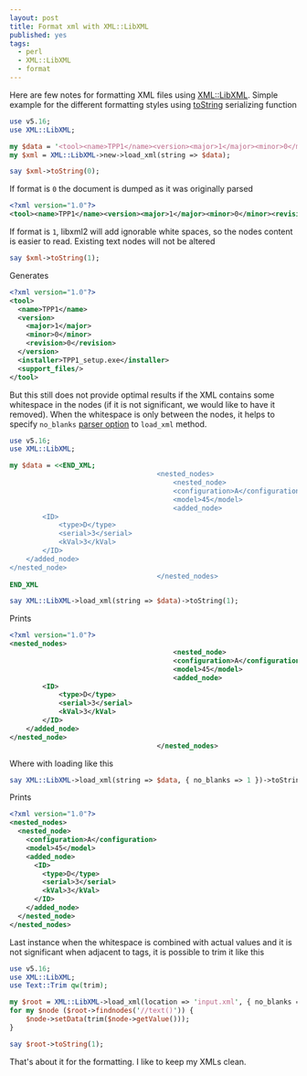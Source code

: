 ```yaml
---
layout: post
title: Format xml with XML::LibXML
published: yes
tags:
  - perl
  - XML::LibXML
  - format
---
```

Here are few notes for formatting XML files using [XML::LibXML][1]. Simple example for the different formatting styles using [toString][2] serializing function

```perl
use v5.16;
use XML::LibXML;

my $data = '<tool><name>TPP1</name><version><major>1</major><minor>0</minor><revision>0</revision></version><installer>TPP1_setup.exe</installer><support_files/></tool>';
my $xml = XML::LibXML->new->load_xml(string => $data);

say $xml->toString(0);
```

If format is `0` the document is dumped as it was originally parsed

```xml
<?xml version="1.0"?>
<tool><name>TPP1</name><version><major>1</major><minor>0</minor><revision>0</revision></version><installer>TPP1_setup.exe</installer><support_files/></tool>
```

If format is `1`, libxml2 will add ignorable white spaces, so the nodes content is easier to read. Existing text nodes will not be altered

```perl
say $xml->toString(1);
```

Generates

```xml
<?xml version="1.0"?>
<tool>
  <name>TPP1</name>
  <version>
    <major>1</major>
    <minor>0</minor>
    <revision>0</revision>
  </version>
  <installer>TPP1_setup.exe</installer>
  <support_files/>
</tool>
```

But this still does not provide optimal results if the XML contains some whitespace in the nodes (if it is not significant, we would like to have it removed). When the whitespace is only between the nodes, it helps to specify `no_blanks` [parser option][3] to `load_xml` method.

```perl
use v5.16;
use XML::LibXML;

my $data = <<END_XML;
                                    <nested_nodes>
                                        <nested_node>
                                        <configuration>A</configuration>
                                        <model>45</model>
                                        <added_node>
        <ID>
            <type>D</type>
            <serial>3</serial>
            <kVal>3</kVal>
        </ID>
    </added_node>
</nested_node>
                                    </nested_nodes>
END_XML

say XML::LibXML->load_xml(string => $data)->toString(1);
```

Prints 

```xml
<?xml version="1.0"?>
<nested_nodes>
                                        <nested_node>
                                        <configuration>A</configuration>
                                        <model>45</model>
                                        <added_node>
        <ID>
            <type>D</type>
            <serial>3</serial>
            <kVal>3</kVal>
        </ID>
    </added_node>
</nested_node>
                                    </nested_nodes>
```

Where with loading like this

```perl
say XML::LibXML->load_xml(string => $data, { no_blanks => 1 })->toString(1);
```

Prints 

```xml
<?xml version="1.0"?>
<nested_nodes>
  <nested_node>
    <configuration>A</configuration>
    <model>45</model>
    <added_node>
      <ID>
        <type>D</type>
        <serial>3</serial>
        <kVal>3</kVal>
      </ID>
    </added_node>
  </nested_node>
</nested_nodes>
```

Last instance when the whitespace is combined with actual values and it is not significant when adjacent to tags, it is possible to trim it like this

```perl
use v5.16;
use XML::LibXML;
use Text::Trim qw(trim);

my $root = XML::LibXML->load_xml(location => 'input.xml', { no_blanks => 1 })->documentElement;
for my $node ($root->findnodes('//text()')) {
    $node->setData(trim($node->getValue()));
}

say $root->toString(1);
```

That's about it for the formatting. I like to keep my XMLs clean.

[1]: https://metacpan.org/pod/XML::LibXML
[2]: https://metacpan.org/dist/XML-LibXML/view/lib/XML/LibXML/Document.pod#toString
[3]: https://metacpan.org/dist/XML-LibXML/view/lib/XML/LibXML/Parser.pod#PARSER-OPTIONS
